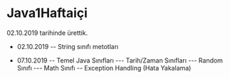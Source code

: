 # Java1Haftaiçi
02.10.2019 tarihinde ürettik.

- 02.10.2019
-- String sınıfı metotları

- 07.10.2019
-- Temel Java Sınıfları
--- Tarih/Zaman Sınıfları
--- Random Sınıfı
--- Math Sınıfı
-- Exception Handling (Hata Yakalama)
